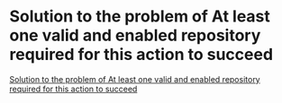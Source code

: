 # Solution to the problem of At least one valid and enabled repository required for this action to succeed
[Solution to the problem of At least one valid and enabled repository required for this action to succeed](https://aiwithcloud.com/2022/09/19/solution_to_the_problem_of_at_least_one_valid_and_enabled_repository_required_for_this_action_to_succeed/)